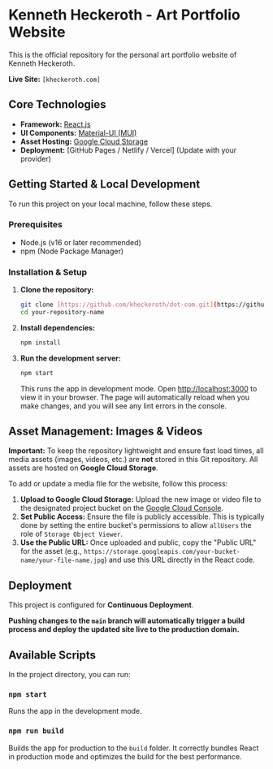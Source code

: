 # Kenneth Heckeroth - Art Portfolio Website

This is the official repository for the personal art portfolio website of Kenneth Heckeroth.

**Live Site:** `[kheckeroth.com]`

## Core Technologies

* **Framework:** [React.js](https://reactjs.org/)
* **UI Components:** [Material-UI (MUI)](https://mui.com/)
* **Asset Hosting:** [Google Cloud Storage](https://cloud.google.com/storage)
* **Deployment:** [GitHub Pages / Netlify / Vercel] (Update with your provider)

## Getting Started & Local Development

To run this project on your local machine, follow these steps.

### Prerequisites

* Node.js (v16 or later recommended)
* npm (Node Package Manager)

### Installation & Setup

1.  **Clone the repository:**
    ```sh
    git clone [https://github.com/kheckeroth/dot-com.git](https://github.com/kheckeroth/dot-com.git)
    cd your-repository-name
    ```

2.  **Install dependencies:**
    ```sh
    npm install
    ```

3.  **Run the development server:**
    ```sh
    npm start
    ```
    This runs the app in development mode. Open [http://localhost:3000](http://localhost:3000) to view it in your browser. The page will automatically reload when you make changes, and you will see any lint errors in the console.

## Asset Management: Images & Videos

**Important:** To keep the repository lightweight and ensure fast load times, all media assets (images, videos, etc.) are **not** stored in this Git repository. All assets are hosted on **Google Cloud Storage**.

To add or update a media file for the website, follow this process:

1.  **Upload to Google Cloud Storage:** Upload the new image or video file to the designated project bucket on the [Google Cloud Console](https://console.cloud.google.com/).
2.  **Set Public Access:** Ensure the file is publicly accessible. This is typically done by setting the entire bucket's permissions to allow `allUsers` the role of `Storage Object Viewer`.
3.  **Use the Public URL:** Once uploaded and public, copy the "Public URL" for the asset (e.g., `https://storage.googleapis.com/your-bucket-name/your-file-name.jpg`) and use this URL directly in the React code.

## Deployment

This project is configured for **Continuous Deployment**.

**Pushing changes to the `main` branch will automatically trigger a build process and deploy the updated site live to the production domain.**

## Available Scripts

In the project directory, you can run:

### `npm start`

Runs the app in the development mode.

### `npm run build`

Builds the app for production to the `build` folder. It correctly bundles React in production mode and optimizes the build for the best performance.

